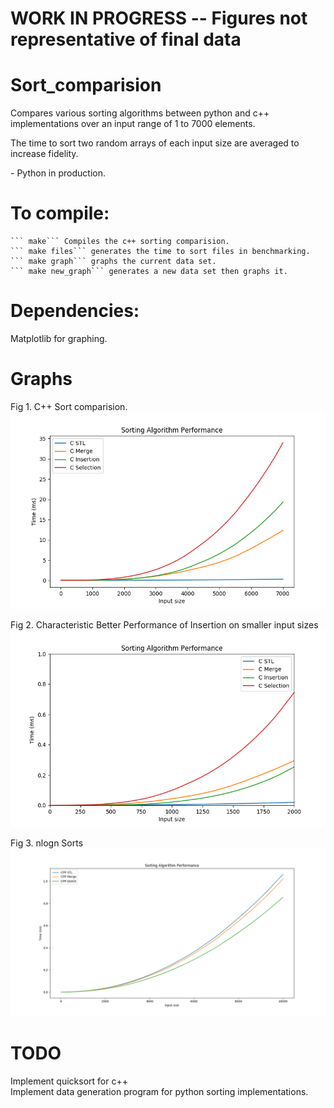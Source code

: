 # WORK IN PROGRESS -- Figures not representative of final data

# Sort_comparision
Compares various sorting algorithms between python and c++ implementations
over an input range of 1 to 7000 elements.

The time to sort two random arrays of each input size are averaged to increase fidelity.  

\- Python in production.  


# To compile:  
    ``` make``` Compiles the c++ sorting comparision.  
    ``` make files``` generates the time to sort files in benchmarking.
    ``` make graph``` graphs the current data set.  
    ``` make new_graph``` generates a new data set then graphs it.

# Dependencies:   
   Matplotlib for graphing.

# Graphs   

   Fig 1. C++ Sort comparision.
   ![](https://github.com/Pokemonpower92/Sort_comparision/blob/master/graphs/Figure_1.png)  

   Fig 2. Characteristic Better Performance of Insertion on smaller input sizes  
   ![](https://github.com/Pokemonpower92/Sort_comparision/blob/master/graphs/Figure_2.png)  
     
   Fig 3. nlogn Sorts
      ![](https://github.com/Pokemonpower92/Sort_comparision/blob/master/graphs/MvQvS.png)

# TODO
Implement quicksort for c++  
Implement data generation program for python sorting implementations.  

